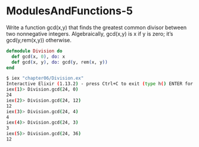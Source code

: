 # ModulesAndFunctions-5

Write a function gcd(x,y) that finds the greatest common divisor between two nonnegative integers.
Algebraically, gcd(x,y) is x if y is zero; it’s gcd(y,rem(x,y)) otherwise.

```elixir
defmodule Division do
  def gcd(x, 0), do: x
  def gcd(x, y), do: gcd(y, rem(x, y))
end
```

```bash
$ iex "chapter06/Division.ex"
Interactive Elixir (1.13.2) - press Ctrl+C to exit (type h() ENTER for help)
iex(1)> Division.gcd(24, 0)
24
iex(2)> Division.gcd(24, 12)
12
iex(3)> Division.gcd(24, 4)
4
iex(4)> Division.gcd(24, 3)
3
iex(5)> Division.gcd(24, 36)
12
```